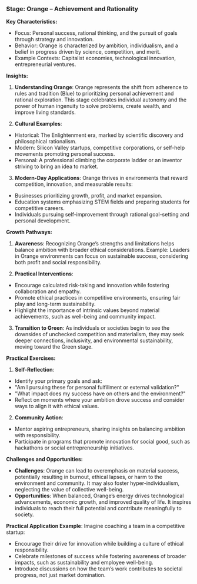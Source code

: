 ### **Stage: Orange – Achievement and Rationality**
**Key Characteristics:**
- Focus: Personal success, rational thinking, and the pursuit of goals through strategy and innovation.
- Behavior: Orange is characterized by ambition, individualism, and a belief in progress driven by science, competition, and merit.
- Example Contexts: Capitalist economies, technological innovation, entrepreneurial ventures.

**Insights:**
1. **Understanding Orange**:
 Orange represents the shift from adherence to rules and tradition (Blue) to prioritizing personal achievement and rational exploration. This stage celebrates individual autonomy and the power of human ingenuity to solve problems, create wealth, and improve living standards.

2. **Cultural Examples**:
 - Historical: The Enlightenment era, marked by scientific discovery and philosophical rationalism.
 - Modern: Silicon Valley startups, competitive corporations, or self-help movements promoting personal success.
 - Personal: A professional climbing the corporate ladder or an inventor striving to bring an idea to market.

3. **Modern-Day Applications**:
 Orange thrives in environments that reward competition, innovation, and measurable results:
 - Businesses prioritizing growth, profit, and market expansion.
 - Education systems emphasizing STEM fields and preparing students for competitive careers.
 - Individuals pursuing self-improvement through rational goal-setting and personal development.

**Growth Pathways:**
1. **Awareness**: Recognizing Orange’s strengths and limitations helps balance ambition with broader ethical considerations.
 Example: Leaders in Orange environments can focus on sustainable success, considering both profit and social responsibility.

2. **Practical Interventions**:
 - Encourage calculated risk-taking and innovation while fostering collaboration and empathy.
 - Promote ethical practices in competitive environments, ensuring fair play and long-term sustainability.
 - Highlight the importance of intrinsic values beyond material achievements, such as well-being and community impact.

3. **Transition to Green**:
 As individuals or societies begin to see the downsides of unchecked competition and materialism, they may seek deeper connections, inclusivity, and environmental sustainability, moving toward the Green stage.

**Practical Exercises:**
1. **Self-Reflection**:
 - Identify your primary goals and ask:
 - "Am I pursuing these for personal fulfillment or external validation?"
 - "What impact does my success have on others and the environment?"
 - Reflect on moments where your ambition drove success and consider ways to align it with ethical values.

2. **Community Action**:
 - Mentor aspiring entrepreneurs, sharing insights on balancing ambition with responsibility.
 - Participate in programs that promote innovation for social good, such as hackathons or social entrepreneurship initiatives.

**Challenges and Opportunities:**
- **Challenges**:
 Orange can lead to overemphasis on material success, potentially resulting in burnout, ethical lapses, or harm to the environment and community. It may also foster hyper-individualism, neglecting the value of collective well-being.
- **Opportunities**:
 When balanced, Orange’s energy drives technological advancements, economic growth, and improved quality of life. It inspires individuals to reach their full potential and contribute meaningfully to society.

**Practical Application Example**:
Imagine coaching a team in a competitive startup:
- Encourage their drive for innovation while building a culture of ethical responsibility.
- Celebrate milestones of success while fostering awareness of broader impacts, such as sustainability and employee well-being.
- Introduce discussions on how the team’s work contributes to societal progress, not just market domination.

